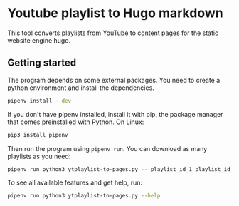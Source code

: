 # Youtube playlist to Hugo markdown

This tool converts playlists from YouTube to content pages for the static website engine hugo.

## Getting started

The program depends on some external packages. You need to create a python environment and install the dependencies.

```bash
pipenv install --dev
```

If you don't have pipenv installed, install it with pip, the package manager that comes preinstalled with Python. On Linux:

```bash
pip3 install pipenv
```

Then run the program using `pipenv run`. You can download as many playlists as you need:

```bash
pipenv run python3 ytplaylist-to-pages.py -- playlist_id_1 playlist_id_2
```

To see all available features and get help, run:

```bash
pipenv run python3 ytplaylist-to-pages.py --help
```
